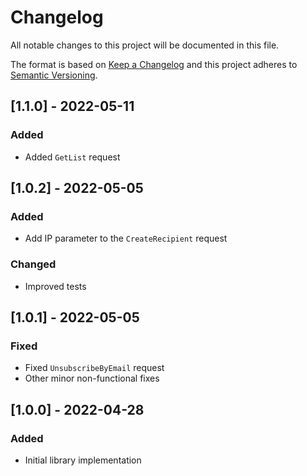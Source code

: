 # Changelog
All notable changes to this project will be documented in this file.

The format is based on [Keep a Changelog](http://keepachangelog.com/en/1.0.0/)
and this project adheres to [Semantic Versioning](http://semver.org/spec/v2.0.0.html).

## [1.1.0] - 2022-05-11
### Added
- Added `GetList` request

## [1.0.2] - 2022-05-05
### Added
- Add IP parameter to the `CreateRecipient` request
### Changed
- Improved tests

## [1.0.1] - 2022-05-05
### Fixed
- Fixed `UnsubscribeByEmail` request
- Other minor non-functional fixes

## [1.0.0] - 2022-04-28
### Added
- Initial library implementation
